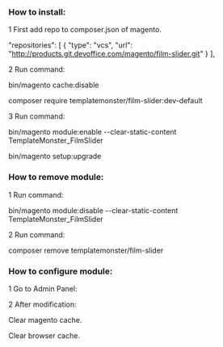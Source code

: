 ### How to install:

1 First add repo to composer.json of magento.

"repositories": [
        {
            "type": "vcs",
            "url": "http://products.git.devoffice.com/magento/film-slider.git"
        }
    ],

2 Run command:

bin/magento cache:disable

composer require templatemonster/film-slider:dev-default

3 Run command:

bin/magento module:enable --clear-static-content TemplateMonster_FilmSlider

bin/magento setup:upgrade


### How to remove module:

1 Run command:

bin/magento module:disable --clear-static-content TemplateMonster_FilmSlider

2 Run command:

composer remove templatemonster/film-slider

### How to configure module:

1 Go to Admin Panel:

2 After modification:

Clear magento cache.

Clear browser cache.